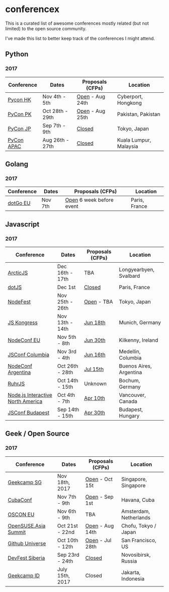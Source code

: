 # conferencex

This is a curated list of awesome conferences mostly related (but not limited) to the open source community.

I've made this list to better keep track of the conferences I might attend.

## Python

### 2017 

Conference | Dates | Proposals (CFPs) | Location
-----------|-------|-----------|----------
[Pycon HK](http://pycon.hk) | Nov 4th - 5th | [Open](http://pycon.hk/2017/) - Aug 24th | Cyberport, Hongkong
[PyCon PK](http://www.pycon.pk/) | Oct 28th - 29th | [Open](http://www.pycon.pk/proposals) - Aug 25th | Pakistan, Pakistan
[PyCon JP](http://pycon.jp) | Sep 7th - 9th  | [Closed](http://pyconjp.blogspot.co.id/2017/07/talk-selection-announcement.html?utm_source=dlvr.it&utm_medium=twitter) | Tokyo, Japan
[PyCon APAC](http://pycon.my) | Aug 26th - 27th  | [Closed](https://pycon.my/pycon-apac-2017-program-schedule/) | Kuala Lumpur, Malaysia

## Golang

### 2017

Conference | Dates | Proposals (CFPs) | Location
-----------|-------|-----------|----------
[dotGo EU](https://www.dotgo.eu/) | Nov 7th | [Open](https://docs.google.com/forms/d/e/1FAIpQLSfJjXZDjdvJKTKUz_HedK9oJt_sh9MN57GIm_7H0MfDnd4wOA/viewform?c=0&w=1) 6 week before event | Paris, France

## Javascript

### 2017

Conference | Dates | Proposals (CFPs) | Location
-----------|-------|-----------|----------
[ArcticJS](http://arcticjs.club) | Dec 16th - 17th | TBA | Longyearbyen, Svalbard
[dotJS](http://www.dotjs.io) | Dec 1st | [Closed](https://www.dotconferences.com/blog/new-call-for-papers-for-all-our-conferences) | Paris, France
[NodeFest](http://nodefest.jp/2017/) | Nov 25th - 26th | [Open](https://docs.google.com/forms/d/e/1FAIpQLSf0TDlTdLWFE7yAnCyt3T_MCtJW-7u3T4XEpOVuZM61SnzG6w/viewform) - TBA | Tokyo, Japan
[JS Kongress](https://js-kongress.de/) | Nov 13th - 14th | [Jun 18th](https://docs.google.com/forms/d/e/1FAIpQLSdBV_Lodk8ghvD-wT6rtDLLmYZ2qj7fH6kXbJhHaVNmRjVC_g/viewform) | Munich, Germany
[NodeConf EU](http://www.nodeconf.eu) | Nov 5th - 8th | [Jun 30th](https://docs.google.com/forms/d/e/1FAIpQLScFuaUIzDXM9JcvafBuxkSHZty14gzlzSTlTKuuMnlFrmfAtw/viewform) | Kilkenny, Ireland
[JSConf Columbia](http://jsconf.co) | Nov 3rd - 4th | [Jun 16th](http://cfp.jsconf.co/) | Medellin, Columbia
[NodeConf Argentina](https://2017.nodeconf.com.ar) | Oct 26th - 28th | [Jul 15th](https://2017.nodeconf.com.ar/cfp.html) | Buenos Aires, Argentina
[RuhrJS](https://ruhrjs.de/) | Oct 14th - 15th | Unknown | Bochum, Germany
[Node.js Interactive North America](http://events.linuxfoundation.org/events/node-interactive) | Oct 4th - 7th | [Apr 10th](http://events.linuxfoundation.org/events/node-interactive/program/cfp-details) | Vancouver, Canada
[JSConf Budapest](http://jsconfbp.com) | Sep 14th - 15th | [Apr 30th](http://jsconfbp.com/call-for-speakers) | Budapest, Hungary

## Geek / Open Source

### 2017

Conference | Dates | Proposals (CFPs) | Location
-----------|-------|-----------|----------
[Geekcamp SG](http://geekcamp.sg) | Nov 18th, 2017  | [Open](https://www.papercall.io/geekcampsg) - Oct 15t | Singapore, Singapore
[CubaConf](http://www.cubaconf.org/) | Nov 7th - 9th | [Open](https://www.papercall.io/cubaconf2017) - Sep 1st | Havana, Cuba
[OSCON EU](http://conferences.oreilly.com/oscon) | Nov 6th - 9th | TBA | Amsterdam, Netherlands
[OpenSUSE.Asia Summit](https://events.opensuse.org/conference/summitasia17/) | Oct 21st - 22nd | [Open](https://events.opensuse.org/conference/summitasia17/) - Aug 14th | Chofu, Tokyo / Japan
[Github Universe](https://githubuniverse.com/) | Oct 10th - 12th | [Open](http://cfp.githubapp.com/events/github-universe-2017) - Jul 28th | San Francisco, US
[DevFest Siberia](https://gdg-siberia.com) | Sep 23rd - 24th | [Closed](https://docs.google.com/forms/d/e/1FAIpQLSdKW6Aj4H8duOhmr3NC6WHpCuTHySZPdXjc-whrGJ2DSFPJtQ/viewform) | Novosibirsk, Russia
[Geekcamp ID](http://geekcamp.id) | July 15th, 2017 | Closed   | Jakarta, Indonesia
